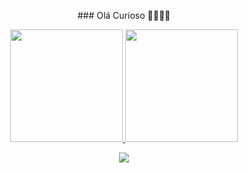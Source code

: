 <p align="center"> ### Olá Curioso 👋👀👀👀 </a>
<div align="center">
  <a href="https://github.com/jpmgs1">
  <img height="180em" src="https://github-readme-stats.vercel.app/api?username=jpmgs1&show_icons=true&theme=merko&include_all_commits=true&count_private=true"/>
   
  <img height="180em" src="https://github-readme-stats.vercel.app/api/top-langs/?username=jpmgs1&layout=compact&langs_count=7&theme=merko"/>
</div>
 
 <p align="center">
  <a href="https://www.instagram.com/jpmgs/" alt="Instagram">
    <img src="https://img.shields.io/badge/-Instagram-1C1C1C?style=for-the-badge&logo=Instagram&logoColor=00FFFF&link=https://www.instagram.com/jpmgs"/>
  </a>
